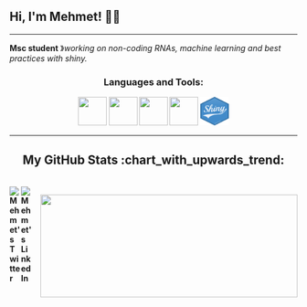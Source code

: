 ## Hi, I'm Mehmet! :wave::wolf:

---
**Msc student** &#12299;_working on non-coding RNAs, machine learning and best practices with shiny._
<br/>
<h3 align="center"> <b>Languages and Tools:</h3>
<p align="center">
<img src="https://cdn.jsdelivr.net/gh/devicons/devicon/icons/r/r-original.svg" width="50" height="50" />
<img src="https://cdn.jsdelivr.net/gh/devicons/devicon/icons/python/python-original-wordmark.svg" width="50" height="50"  />
<img src="https://cdn.jsdelivr.net/gh/devicons/devicon/icons/git/git-original-wordmark.svg" width="50" height="50"  />
<img src= "https://raw.githubusercontent.com/Bioconductor/BiocStickers/devel/Bioconductor/Bioconductor.png" width="50" height="50" />
<img src= "https://raw.githubusercontent.com/rstudio/shiny/main/man/figures/logo.png" width="50" height="50" />

---



<h2 align="center">My GitHub Stats :chart_with_upwards_trend: </h2>
<br/>
<a href="https://twitter.com/mehmeteorhanhttps://twitter.com/lukasheumos">
  <img align="left" alt="Mehmet's Twitter" width="20px" src="https://simpleicons.now.sh/twitter/495f7e" />
</a>
<a href="https://www.linkedin.com/in/mehmet-emin-orhan/">
  <img align="left" alt="Mehmet's LinkedIn" width="20px" src="https://simpleicons.now.sh/linkedin/495f7e" />
</a>

<p align="right">
  <img src="https://github-readme-stats.vercel.app/api?username=Mehmeteminorhan&show_icons=true&theme=light" width="450" height="180">
